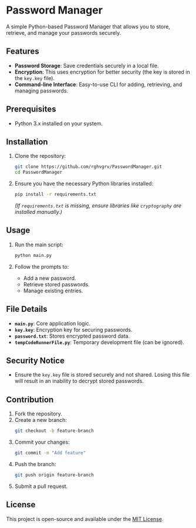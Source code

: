 # Password Manager 

A simple Python-based Password Manager that allows you to store, retrieve, and manage your passwords securely.

## Features

- **Password Storage**: Save credentials securely in a local file.
- **Encryption**: This uses encryption for better security (the key is stored in the `key.key` file).
- **Command-line Interface**: Easy-to-use CLI for adding, retrieving, and managing passwords.

## Prerequisites

- Python 3.x installed on your system.

## Installation
 
1. Clone the repository:
   ```bash
   git clone https://github.com/rghvgrv/PasswordManager.git
   cd PasswordManager
   ```

2. Ensure you have the necessary Python libraries installed:
   ```bash
   pip install -r requirements.txt
   ```
   *(If `requirements.txt` is missing, ensure libraries like `cryptography` are installed manually.)*

## Usage

1. Run the main script:
   ```bash
   python main.py
   ```

2. Follow the prompts to:
   - Add a new password.
   - Retrieve stored passwords.
   - Manage existing entries.

## File Details

- **`main.py`**: Core application logic.
- **`key.key`**: Encryption key for securing passwords.
- **`password.txt`**: Stores encrypted password data.
- **`tempCodeRunnerFile.py`**: Temporary development file (can be ignored).

## Security Notice

- Ensure the `key.key` file is stored securely and not shared. Losing this file will result in an inability to decrypt stored passwords.

## Contribution

1. Fork the repository.
2. Create a new branch:
   ```bash
   git checkout -b feature-branch
   ```
3. Commit your changes:
   ```bash
   git commit -m "Add feature"
   ```
4. Push the branch:
   ```bash
   git push origin feature-branch
   ```
5. Submit a pull request.

## License

This project is open-source and available under the [MIT License](LICENSE).
```
